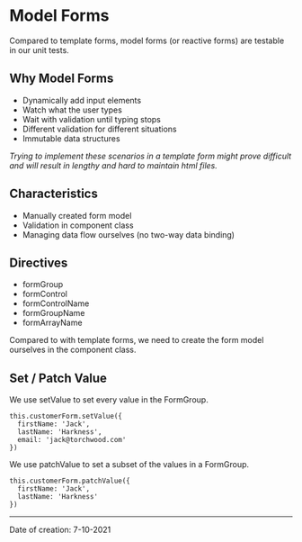 # Model Forms

Compared to template forms, model forms (or reactive forms) are testable in our unit tests.

## Why Model Forms

- Dynamically add input elements
- Watch what the user types
- Wait with validation until typing stops
- Different validation for different situations
- Immutable data structures

_Trying to implement these scenarios in a template form might prove difficult and will result in lengthy and hard to maintain html files._

## Characteristics

- Manually created form model
- Validation in component class
- Managing data flow ourselves (no two-way data binding)

## Directives

- formGroup
- formControl
- formControlName
- formGroupName
- formArrayName

Compared to with template forms, we need to create the form model ourselves in the component class.

## Set / Patch Value

We use setValue to set every value in the FormGroup.

```
this.customerForm.setValue({
  firstName: 'Jack',
  lastName: 'Harkness',
  email: 'jack@torchwood.com'
})
```

We use patchValue to set a subset of the values in a FormGroup.

```
this.customerForm.patchValue({
  firstName: 'Jack',
  lastName: 'Harkness'
})
```

---

Date of creation: 7-10-2021
